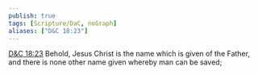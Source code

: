 ```yaml
---
publish: true
tags: [Scripture/DaC, noGraph]
aliases: ["D&C 18:23"]
---
```

[D&C 18:23](https://churchofjesuschrist.org/study/scriptures/dc-testament/dc/18?lang=eng&id=p23#p23) Behold, Jesus Christ is the name which is given of the Father, and there is none other name given whereby man can be saved;
